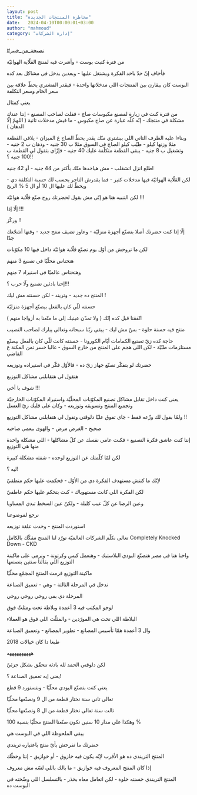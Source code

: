 ```yaml
---
layout: post
title: "مخاطرة المنتجات الجديدة"
date:   2024-04-10T00:00:01+03:00
author: "mahmoud"
category: "إدارة الشركات"
---
```



[<u>\#نصيحة\_من\_خبير</u>](https://www.facebook.com/hashtag/%D9%86%D8%B5%D9%8A%D8%AD%D8%A9_%D9%85%D9%86_%D8%AE%D8%A8%D9%8A%D8%B1?__eep__=6&__cft__%5b0%5d=AZVFimye5oCvPL0U6lWYxQSDN-0xsyWG_nNE83fgoBKgZdP2R1XNuLG6dnoZyiPjvVtz3LpeuUo4V1iX11CRbbsMp6Yo7qCjqbXna6BsmxhqUflA_PmPskLrXVGbXpFzWM5CemlrnEdzl9p__6d1RvyNfWpRBMY6G_Y3n33f934sgvD9L1TuaeMFWiaW0qiOJJs&__tn__=*NK-R)




من فترة كتبت بوست - وأشرت فيه لمنتج القلّاية
الهوائيّة

فأخاف إنّ حدّ ياخد الفكرة ويشتغل عليها - وبعدين يدخل في
مشاكل بعد كده




البوست كان بيقارن بين المنتجات اللي مدخلاتها واحدة -
فيقدر المشتري يحطّ علاقة بين سعر الخام وسعر التكلفة




يعني كمثال

من فترة كنت في زيارة لمصنع مكبوسات صاج - فقلت لصاحب
المصنع - إنتا عندك مشكلة في منتجك - إنّه كلّه عبارة عن صاج مكبوس - ما فيش
مدخلات تانية ( اللهمّ إلّا الدهان )

وبناءا عليه الطرف التاني اللي بيشتري منّك يقدر يحطّ الصاج
ع الميزان - يلاقي القطعة مثلا وزنها كيلو - طيّب كيلو الصاج في السوق مثلا
ب 30 جنيه - ودهان ب 2 جنيه - وتشغيل ب 8 جنيه - يبقى القطعة متكلّفة عليك
40 جنيه - فإزّاي بتقول لي القطعة ب 100 جنيه ؟!!

اطلع انزل اتشقلب - مش هياخدها منّك بأكتر من 44 جنيه - أو
42 جنيه




لكن القلّاية الهوائيّة فيها مدخلات كتير - فما يقدرش التاجر
يحسب لك حسبة التكلفة دي - ويحطّ لك عليها ال 10 أو ال 5 % الربح




لكن التنبيه هنا هو إنّي مش بقول لحضرتك روح صنّع قلّاية
هوائيّة !!!

إلّا إذا !!!

وركّز !!

إلّا إذا كنت حضرتك أصلا بتصنّع أجهزة منزليّة - وعاوز تضيف
منتج جديد - وقتها أشجّعك جدّا




لكن ما تروحش من أوّل يوم تصنّع قلّاية هوائيّة داخل فيها 10
مكوّنات

هتحتاس محلّيّا في تصنيع 3 منهم

وهتحتاس عالميّا في استيراد 7 منهم

إحنا بادئين تصنيع ولّا حرب ؟!!!




المنتج ده جديد - وتريند - لكن حسنته مش ليك !

حسنته للّي كان بالفعل بيصنّع أجهزة منزليّة

اتّفقنا قبل كده إنّك ( ولا تمدّن عينيك إلى ما متّعنا به
أزواجا منهم )

منتج فيه حسنة حلوة - بسّ مش ليك - يبقى ربّنا سبحانه وتعالى
يبارك لصاحب النصيب




حاجة كده زيّ تصنيع الكمامات أيّام الكورونا - حسنته كانت
للّي كان بالفعل بيصنّع مستلزمات طبّيّة - لكن اللي هجم على المنتج من خارج
السوق - غالبا خسر تمن المكنة ع الفاضي




حضرتك لو بتفكّر تصنّع جهاز زيّ ده - فالأوّل فكّر في استيراده
وتوزيعه

هتقول لي هتقابلني مشاكل التوزيع




شوف يا أخي !!!

يعني كنت داخل تقابل مشاكل تصنيع المكوّنات المحلّيّة
واستيراد المكوّنات الخارجيّة وتجميع المنتج وتسويقه وتوزيعه - وكان على قلبك
زيّ العسل

ولمّا بقول لك وزّعه فقط - جاي تفوق عليّا دلوقتي وتقول لي
هتقابلني مشاكل التوزيع !!




صحيح - الغرض مرض - والهوى بيعمي صاحبه




إنتا كنت عاشق فكرة التصنيع - فكنت عامي نفسك عن كلّ
مشاكلها - اللي مشكلة واحدة منها هي التوزيع

لكن لمّا كلّمتك عن التوزيع لوحده - شفته مشكلة كبيرة

ليه ؟!

لإنّك ما كنتش مستهدف الفكرة دي من الأوّل - فحكمت عليها حكم
منطقيّ

لكن الفكرة اللي كانت مستهوياك - كنت بتحكم عليها حكم
عاطفيّ




وعين الرضا عن كلّ عيب كليلة - ولكنّ عين السخط تبدي
المساويا




نرجع لموضوعنا

استوردت المنتج - وخدت علقة توزيعه

تعالى نكلّم الشركات العالميّة تورّد لنا المنتج مفكّك
بالكامل Completely Knocked Down - CKD

واحنا هنا في مصر هنصنّع البودي البلاستيك - وهنعمل كيس
وكرتونة - ونرمي على ماكينة التوزيع اللي بقالنا سنتين بنصنعها




ماكينة التوزيع فرمت المنتج المجمّع محلّيّا

ندخل في المرحلة التالتة - وهي - تعميق الصناعة

المرحلة دي بقى روحي روحي روحي




لوجو المكتب فيه 3 أعمدة وبلاطة تحت ومثلثّ فوق

البلاطة اللي تحت هي المورّدين - والمثلّث اللي فوق هو
العملاء

وال 3 أعمدة همّا تأسيس المصانع - تطوير المصانع - وتعميق
الصناعة




طبعا دا كان خيالات 2018

ههههههههههه

لكن دلوقتي الحمد لله بادئة تتحقّق بشكل جزئيّ




يعني إيه تعميق الصناعة ؟!

يعني كنت بتصنّع البودي محلّيّا - وبتستورد 9 قطع

تعالى تاني سنة نختار قطعة من ال 9 ونصنّعها محلّيّا

تالت سنة تعالى نختار قطعة من ال 8 ونصنّعها محلّيّا

وهكذا على مدار 10 سنين نكون صنّعنا المنتج محلّيّا بنسبة
100 %




يبقى الملحوظة اللي في البوست هي

حضرتك ما تفرحش بأيّ منتج باعتباره تريندي

المنتج التريندي ده هو الأقرب لإنّه يكون فيه خازوق - أو
خوازيق - إنتا وحظّك

إذا كان المنتج المعروف فيه خوازيق - ما بالك باللي لسّه مش
معروف

المنتج التريندي حسنته حلوة - لكن اتعامل معاه بحذر -
بالتسلسل اللي وضّحته في البوست ده
